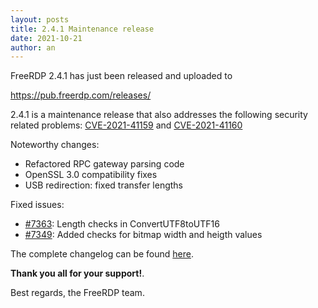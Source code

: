 ```yaml
---
layout: posts
title: 2.4.1 Maintenance release
date: 2021-10-21
author: an
---
```


FreeRDP 2.4.1 has just been released and uploaded to

https://pub.freerdp.com/releases/

2.4.1 is a maintenance release that also addresses the following
security related problems: [CVE-2021-41159](https://github.com/FreeRDP/FreeRDP/security/advisories/GHSA-7c9r-6r2q-93qg) and [CVE-2021-41160](https://github.com/FreeRDP/FreeRDP/security/advisories/GHSA-7c9r-6r2q-93qg)

Noteworthy changes:
 * Refactored RPC gateway parsing code
 * OpenSSL 3.0 compatibility fixes
 * USB redirection: fixed transfer lengths

Fixed issues:
 * [#7363](https://github.com/FreeRDP/FreeRDP/issues/7363): Length checks in ConvertUTF8toUTF16
 * [#7349](https://github.com/FreeRDP/FreeRDP/issues/7349): Added checks for bitmap width and heigth values

The complete changelog can be found [here](https://github.com/FreeRDP/FreeRDP/blob/2.4.1/ChangeLog).

**Thank you all for your support!**.

Best regards,
the FreeRDP team.
